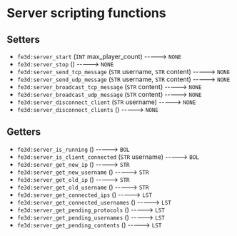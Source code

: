 # Server scripting functions

## Setters

- `fe3d:server_start` (`INT` max_player_count) -----> `NONE`
- `fe3d:server_stop` () -----> `NONE`
- `fe3d:server_send_tcp_message` (`STR` username, `STR` content) -----> `NONE`
- `fe3d:server_send_udp_message` (`STR` username, `STR` content) -----> `NONE`
- `fe3d:server_broadcast_tcp_message` (`STR` content) -----> `NONE`
- `fe3d:server_broadcast_udp_message` (`STR` content) -----> `NONE`
- `fe3d:server_disconnect_client` (`STR` username) -----> `NONE`
- `fe3d:server_disconnect_clients` () -----> `NONE`

## Getters

- `fe3d:server_is_running` () -----> `BOL`
- `fe3d:server_is_client_connected` (`STR` username) -----> `BOL`
- `fe3d:server_get_new_ip` () -----> `STR`
- `fe3d:server_get_new_username` () -----> `STR`
- `fe3d:server_get_old_ip` () -----> `STR`
- `fe3d:server_get_old_username` () -----> `STR`
- `fe3d:server_get_connected_ips` () -----> `LST`
- `fe3d:server_get_connected_usernames` () -----> `LST`
- `fe3d:server_get_pending_protocols` () -----> `LST`
- `fe3d:server_get_pending_usernames` () -----> `LST`
- `fe3d:server_get_pending_contents` () -----> `LST`
